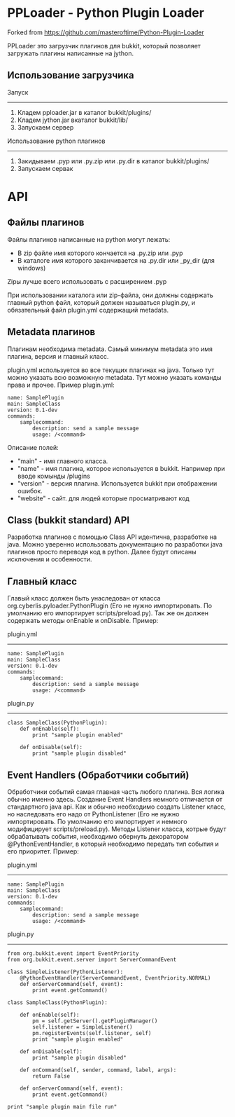 PPLoader - Python Plugin Loader
====================
Forked from https://github.com/masteroftime/Python-Plugin-Loader

PPLoader это загрузчик плагинов для bukkit, который позволяет загружать плагины 
написанные на jython. 


Использование загрузчика
-----------------------

Запуск
*******

1. Кладем pploader.jar в каталог bukkit/plugins/
2. Кладем jython.jar вкаталог bukkit/lib/
3. Запускаем сервер

Использование python плагинов
*************

1. Закидываем .pyp или .py.zip или .py.dir в каталог bukkit/plugins/
2. Запускаем сервак

API
===========

Файлы плагинов
------------

Файлы плагинов написанные на python могут лежать:

- В zip файле имя которого кончается на .py.zip или .pyp
- В каталоге имя которого заканчивается
на .py.dir или \_py_dir (для windows)

Zipы лучше всего использовать с расширением .pyp

При использовании каталога или zip-файла, они должны содержать главный python 
файл, который должен называться plugin.py, и обязательный
файл plugin.yml содержащий metadata.

Metadata плагинов
---------------

Плагинам необходима metadata. Самый минимум metadata это имя плагина, версия 
и главный класс.

plugin.yml используется во все текущих плагинах на java. Только тут можно 
указать всю возможную metadata. Тут можно указать команды права и прочее.
Пример plugin.yml:

    name: SamplePlugin
    main: SampleClass
    version: 0.1-dev
    commands:
        samplecommand:
            description: send a sample message
            usage: /<command>

Описание полей:

- "main" - имя главного класса.
- "name" - имя плагина, которое используется в bukkit. Например при вводе
    комынды /plugins
- "version" - версия плагина. Используется bukkit при отображении ошибок.
- "website" - сайт. для людей которые просматривают код


Class (bukkit standard) API
---------------------------------

Разработка плагинов с помощью Class API идентична, разработке на java.
Можно уверенно использовать документацию по разработки java плагинов просто
переводя код в python. Далее будут описаны исключения и особенности.

Главный класс
---------------

Главый класс должен быть унаследован от класса 
org.cyberlis.pyloader.PythonPlugin (Его не нужно импортировать. По умолчанию 
его импортирует scripts/preload.py). Так же он должен содержать методы onEnable
и onDisable. Пример:

plugin.yml
**********

    name: SamplePlugin
    main: SampleClass
    version: 0.1-dev
    commands:
        samplecommand:
            description: send a sample message
            usage: /<command>

plugin.py
*********

    class SampleClass(PythonPlugin):
        def onEnable(self):            
            print "sample plugin enabled"
        
        def onDisable(self):
            print "sample plugin disabled"
            
Event Handlers (Обработчики событий)
-----------------------------------

Обработчики событий cамая главная часть любого плагина. Вся логика 
обычно именно здесь. Создание Event Handlers немного отличается от стандартного 
java api. Как и обычно необходимо создать Listener класс, но наследовать его 
надо от PythonListener (Его не нужно импортировать. По умолчанию его 
импортирует и немного модифицирует scripts/preload.py). Методы Listener класса,
котрые будут обрабатывать события, необходимо обернуть декоратором 
@PythonEventHandler, в который необходимо передать тип события и его приоритет. 
Пример: 

plugin.yml
**********

    name: SamplePlugin
    main: SampleClass
    version: 0.1-dev
    commands:
        samplecommand:
            description: send a sample message
            usage: /<command>

plugin.py
*********

    from org.bukkit.event import EventPriority
    from org.bukkit.event.server import ServerCommandEvent

    class SimpleListener(PythonListener):
        @PythonEventHandler(ServerCommandEvent, EventPriority.NORMAL)
        def onServerCommand(self, event):
            print event.getCommand()  
            
    class SampleClass(PythonPlugin):

        def onEnable(self):
            pm = self.getServer().getPluginManager()
            self.listener = SimpleListener()
            pm.registerEvents(self.listener, self)
            print "sample plugin enabled"

        def onDisable(self):
            print "sample plugin disabled"

        def onCommand(self, sender, command, label, args):
            return False

        def onServerCommand(self, event):
            print event.getCommand()
      
    print "sample plugin main file run"

